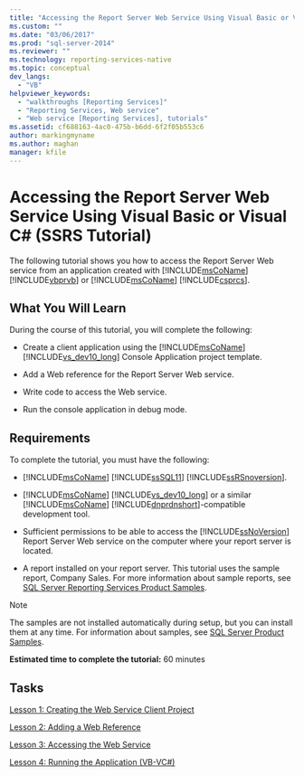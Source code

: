 ```yaml
---
title: "Accessing the Report Server Web Service Using Visual Basic or Visual C# (SSRS Tutorial) | Microsoft Docs"
ms.custom: ""
ms.date: "03/06/2017"
ms.prod: "sql-server-2014"
ms.reviewer: ""
ms.technology: reporting-services-native
ms.topic: conceptual
dev_langs: 
  - "VB"
helpviewer_keywords: 
  - "walkthroughs [Reporting Services]"
  - "Reporting Services, Web service"
  - "Web service [Reporting Services], tutorials"
ms.assetid: cf688163-4ac0-475b-b6dd-6f2f05b553c6
author: markingmyname
ms.author: maghan
manager: kfile
---
```

# Accessing the Report Server Web Service Using Visual Basic or Visual C# (SSRS Tutorial)
  The following tutorial shows you how to access the Report Server Web service from an application created with [!INCLUDE[msCoName](../includes/msconame-md.md)] [!INCLUDE[vbprvb](../includes/vbprvb-md.md)] or [!INCLUDE[msCoName](../includes/msconame-md.md)] [!INCLUDE[csprcs](../includes/csprcs-md.md)].  
  
## What You Will Learn  
 During the course of this tutorial, you will complete the following:  
  
-   Create a client application using the [!INCLUDE[msCoName](../includes/msconame-md.md)] [!INCLUDE[vs_dev10_long](../includes/vs-dev10-long-md.md)] Console Application project template.  
  
-   Add a Web reference for the Report Server Web service.  
  
-   Write code to access the Web service.  
  
-   Run the console application in debug mode.  
  
## Requirements  
 To complete the tutorial, you must have the following:  
  
-   [!INCLUDE[msCoName](../includes/msconame-md.md)] [!INCLUDE[ssSQL11](../includes/sssql11-md.md)] [!INCLUDE[ssRSnoversion](../includes/ssrsnoversion-md.md)].  
  
-   [!INCLUDE[msCoName](../includes/msconame-md.md)] [!INCLUDE[vs_dev10_long](../includes/vs-dev10-long-md.md)] or a similar [!INCLUDE[msCoName](../includes/msconame-md.md)] [!INCLUDE[dnprdnshort](../includes/dnprdnshort-md.md)]-compatible development tool.  
  
-   Sufficient permissions to be able to access the [!INCLUDE[ssNoVersion](../includes/ssnoversion-md.md)] Report Server Web service on the computer where your report server is located.  
  
-   A report installed on your report server. This tutorial uses the sample report, Company Sales. For more information about sample reports, see [SQL Server Reporting Services Product Samples](https://go.microsoft.com/fwlink/?LinkId=177889).  
  
> [!NOTE]  
>  The samples are not installed automatically during setup, but you can install them at any time. For information about samples, see [SQL Server Product Samples](https://go.microsoft.com/fwlink/?LinkId=182887).  
  
 **Estimated time to complete the tutorial:** 60 minutes  
  
## Tasks  
 [Lesson 1: Creating the Web Service Client Project](../../2014/tutorials/lesson-1-creating-the-web-service-client-project.md)  
  
 [Lesson 2: Adding a Web Reference](../../2014/tutorials/lesson-2-adding-a-web-reference.md)  
  
 [Lesson 3: Accessing the Web Service](../../2014/tutorials/lesson-3-accessing-the-web-service.md)  
  
 [Lesson 4: Running the Application &#40;VB-VC&#35;&#41;](../../2014/tutorials/lesson-4-running-the-application-vb-vcsharp.md)  
  
  
